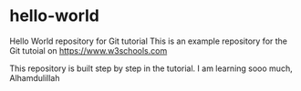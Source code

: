 # hello-world
Hello World repository for Git tutorial
This is an example repository for the Git tutoial on https://www.w3schools.com

This repository is built step by step in the tutorial.
I am learning sooo much, Alhamdulillah
